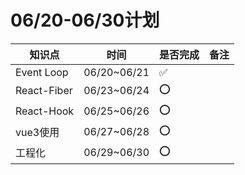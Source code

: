# 06/20-06/30计划

| 知识点      | 时间        | 是否完成 | 备注 |
| ----------- | ----------- | -------- | ---- |
| Event Loop  | 06/20~06/21 | ✅        |      |
| React-Fiber | 06/23~06/24 | ⭕        |      |
| React-Hook  | 06/25~06/26 | ⭕        |      |
| vue3使用    | 06/27~06/28 | ⭕        |      |
| 工程化      | 06/29~06/30 | ⭕        |      |